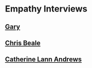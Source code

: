 # Empathy Interviews

## [Gary](gary.md)
## [Chris Beale](chrisBeale.md)
## [Catherine Lann Andrews](catherineLannAndrews.md)
